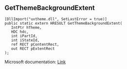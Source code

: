 ## GetThemeBackgroundExtent

```
[DllImport("uxtheme.dll", SetLastError = true)]
public static extern HRESULT GetThemeBackgroundExtent(
   IntPtr hTheme,
   HDC hdc,
   int iPartId,
   int iStateId,
   ref RECT pContentRect,
   out RECT pExtentRect
);
```

Microsoft documentation: [Link](https://docs.microsoft.com/en-us/windows/win32/api/uxtheme/nf-uxtheme-getthemebackgroundextent)
